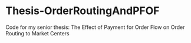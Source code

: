 # Thesis-OrderRoutingAndPFOF
Code for my senior thesis: The Effect of Payment for Order Flow on Order Routing to Market Centers
